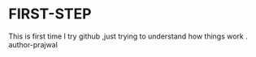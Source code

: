 # FIRST-STEP
This is first time I try github ,just trying to understand how things work .
author-prajwal
